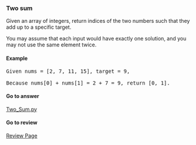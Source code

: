 ### Two sum

Given an array of integers, return indices of the two numbers such that they add up to a specific target.

You may assume that each input would have exactly one solution, and you may not use the same element twice.

#### Example

<pre>
Given nums = [2, 7, 11, 15], target = 9,

Because nums[0] + nums[1] = 2 + 7 = 9, return [0, 1].
</pre>

####  Go to answer

[Two_Sum.py](https://github.com/Kelv1nYu/LeetCode_Practices/blob/master/Code/Two_Sum.py)

#### Go to review

[Review Page](https://github.com/Kelv1nYu/LeetCode_Practices/blob/master/ReviewPage.md)